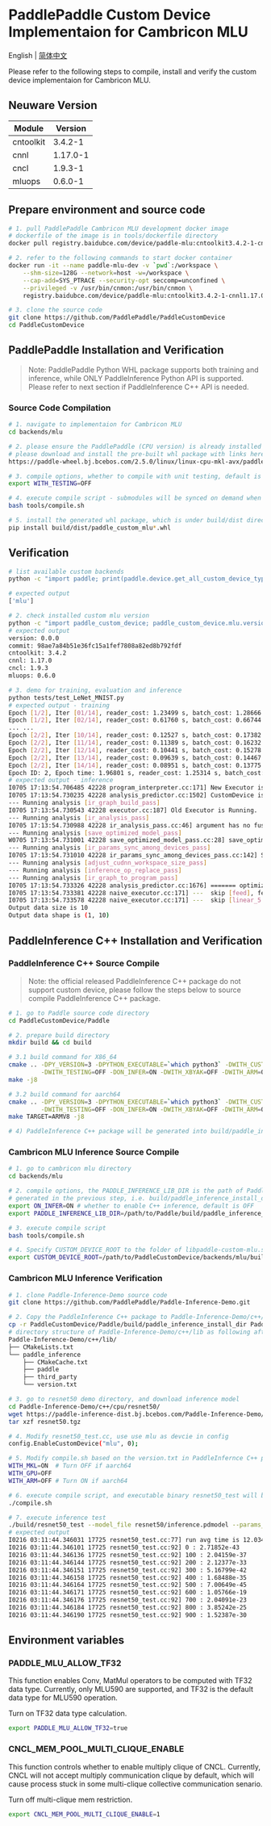 # PaddlePaddle Custom Device Implementaion for Cambricon MLU

English | [简体中文](./README_cn.md)

Please refer to the following steps to compile, install and verify the custom device implementaion for Cambricon MLU.

## Neuware Version

| Module    | Version  |
| --------- | -------- |
| cntoolkit | 3.4.2-1  |
| cnnl      | 1.17.0-1 |
| cncl      | 1.9.3-1  |
| mluops    | 0.6.0-1  |

## Prepare environment and source code

```bash
# 1. pull PaddlePaddle Cambricon MLU development docker image
# dockerfile of the image is in tools/dockerfile directory
docker pull registry.baidubce.com/device/paddle-mlu:cntoolkit3.4.2-1-cnnl1.17.0-1-gcc82

# 2. refer to the following commands to start docker container
docker run -it --name paddle-mlu-dev -v `pwd`:/workspace \
    --shm-size=128G --network=host -w=/workspace \
    --cap-add=SYS_PTRACE --security-opt seccomp=unconfined \
    --privileged -v /usr/bin/cnmon:/usr/bin/cnmon \
    registry.baidubce.com/device/paddle-mlu:cntoolkit3.4.2-1-cnnl1.17.0-1-gcc82 /bin/bash

# 3. clone the source code
git clone https://github.com/PaddlePaddle/PaddleCustomDevice
cd PaddleCustomDevice
```

## PaddlePaddle Installation and Verification

> Note: PaddlePaddle Python WHL package supports both training and inference, while ONLY PaddleInference Python API is supported. Please refer to next section if PaddleInference C++ API is needed.

### Source Code Compilation

```bash
# 1. navigate to implementaion for Cambricon MLU
cd backends/mlu

# 2. please ensure the PaddlePaddle (CPU version) is already installed
# please download and install the pre-built whl package with links here
https://paddle-wheel.bj.bcebos.com/2.5.0/linux/linux-cpu-mkl-avx/paddlepaddle-2.5.0-cp37-cp37m-linux_x86_64.whl

# 3. compile options, whether to compile with unit testing, default is ON
export WITH_TESTING=OFF

# 4. execute compile script - submodules will be synced on demand when compile
bash tools/compile.sh

# 5. install the generated whl package, which is under build/dist directory
pip install build/dist/paddle_custom_mlu*.whl
```

## Verification

```bash
# list available custom backends
python -c "import paddle; print(paddle.device.get_all_custom_device_type())"

# expected output
['mlu']

# 2. check installed custom mlu version
python -c "import paddle_custom_device; paddle_custom_device.mlu.version()"
# expected output
version: 0.0.0
commit: 98ae7a84b51e36fc15a1fef7808a82ed8b792fdf
cntoolkit: 3.4.2
cnnl: 1.17.0
cncl: 1.9.3
mluops: 0.6.0

# 3. demo for training, evaluation and inference
python tests/test_LeNet_MNIST.py
# expected output - training
Epoch [1/2], Iter [01/14], reader_cost: 1.23499 s, batch_cost: 1.28666 s, ips: 3183.43983 samples/s, eta: 0:00:36
Epoch [1/2], Iter [02/14], reader_cost: 0.61760 s, batch_cost: 0.66744 s, ips: 6136.88837 samples/s, eta: 0:00:18
... ...
Epoch [2/2], Iter [10/14], reader_cost: 0.12527 s, batch_cost: 0.17382 s, ips: 23565.25098 samples/s, eta: 0:00:00
Epoch [2/2], Iter [11/14], reader_cost: 0.11389 s, batch_cost: 0.16232 s, ips: 25233.58550 samples/s, eta: 0:00:00
Epoch [2/2], Iter [12/14], reader_cost: 0.10441 s, batch_cost: 0.15278 s, ips: 26810.42007 samples/s, eta: 0:00:00
Epoch [2/2], Iter [13/14], reader_cost: 0.09639 s, batch_cost: 0.14467 s, ips: 28312.30064 samples/s, eta: 0:00:00
Epoch [2/2], Iter [14/14], reader_cost: 0.08951 s, batch_cost: 0.13775 s, ips: 29735.07966 samples/s, eta: 0:00:00
Epoch ID: 2, Epoch time: 1.96801 s, reader_cost: 1.25314 s, batch_cost: 1.92850 s, avg ips: 29138.02172 samples/s
# expected output - inference
I0705 17:13:54.706485 42228 program_interpreter.cc:171] New Executor is Running.
I0705 17:13:54.730235 42228 analysis_predictor.cc:1502] CustomDevice is enabled
--- Running analysis [ir_graph_build_pass]
I0705 17:13:54.730543 42228 executor.cc:187] Old Executor is Running.
--- Running analysis [ir_analysis_pass]
I0705 17:13:54.730988 42228 ir_analysis_pass.cc:46] argument has no fuse statis
--- Running analysis [save_optimized_model_pass]
W0705 17:13:54.731001 42228 save_optimized_model_pass.cc:28] save_optim_cache_model is turned off, skip save_optimized_model_pass
--- Running analysis [ir_params_sync_among_devices_pass]
I0705 17:13:54.731010 42228 ir_params_sync_among_devices_pass.cc:142] Sync params from CPU to mlu:0
--- Running analysis [adjust_cudnn_workspace_size_pass]
--- Running analysis [inference_op_replace_pass]
--- Running analysis [ir_graph_to_program_pass]
I0705 17:13:54.733326 42228 analysis_predictor.cc:1676] ======= optimize end =======
I0705 17:13:54.733381 42228 naive_executor.cc:171] ---  skip [feed], feed -> inputs
I0705 17:13:54.733578 42228 naive_executor.cc:171] ---  skip [linear_5.tmp_1], fetch -> fetch
Output data size is 10
Output data shape is (1, 10)
```

## PaddleInference C++ Installation and Verification

### PaddleInference C++ Source Compile

> Note: the official released PaddleInference C++ package do not support custom device, please follow the steps below to source compile PaddleInference C++ package.

```bash
# 1. go to Paddle source code directory
cd PaddleCustomDevice/Paddle

# 2. prepare build directory
mkdir build && cd build

# 3.1 build command for X86_64
cmake .. -DPY_VERSION=3 -DPYTHON_EXECUTABLE=`which python3` -DWITH_CUSTOM_DEVICE=ON \
         -DWITH_TESTING=OFF -DON_INFER=ON -DWITH_XBYAK=OFF -DWITH_ARM=OFF
make -j8

# 3.2 build command for aarch64
cmake .. -DPY_VERSION=3 -DPYTHON_EXECUTABLE=`which python3` -DWITH_CUSTOM_DEVICE=ON \
         -DWITH_TESTING=OFF -DON_INFER=ON -DWITH_XBYAK=OFF -DWITH_ARM=ON
make TARGET=ARMV8 -j8

# 4) PaddleInference C++ package will be generated into build/paddle_inference_install_dir directory
```

### Cambricon MLU Inference Source Compile
```bash
# 1. go to cambricon mlu directory
cd backends/mlu

# 2. compile options, the PADDLE_INFERENCE_LIB_DIR is the path of Paddle Inference C++ package
# generated in the previous step, i.e. build/paddle_inference_install_dir directory
export ON_INFER=ON # whether to enable C++ inference, default is OFF
export PADDLE_INFERENCE_LIB_DIR=/path/to/Paddle/build/paddle_inference_install_dir

# 3. execute compile script
bash tools/compile.sh

# 4. Specify CUSTOM_DEVICE_ROOT to the folder of libpaddle-custom-mlu.so
export CUSTOM_DEVICE_ROOT=/path/to/PaddleCustomDevice/backends/mlu/build
```

### Cambricon MLU Inference Verification

```bash
# 1. clone Paddle-Inference-Demo source code
git clone https://github.com/PaddlePaddle/Paddle-Inference-Demo.git

# 2. Copy the PaddleInference C++ package to Paddle-Inference-Demo/c++/lib
cp -r PaddleCustomDevice/Paddle/build/paddle_inference_install_dir Paddle-Inference-Demo/c++/lib/paddle_inference
# directory structure of Paddle-Inference-Demo/c++/lib as following after copy
Paddle-Inference-Demo/c++/lib/
├── CMakeLists.txt
└── paddle_inference
    ├── CMakeCache.txt
    ├── paddle
    ├── third_party
    └── version.txt

# 3. go to resnet50 demo directory, and download inference model
cd Paddle-Inference-Demo/c++/cpu/resnet50/
wget https://paddle-inference-dist.bj.bcebos.com/Paddle-Inference-Demo/resnet50.tgz
tar xzf resnet50.tgz

# 4. Modify resnet50_test.cc, use use mlu as devcie in config
config.EnableCustomDevice("mlu", 0);

# 5. Modify compile.sh based on the version.txt in PaddleInfernce C++ package
WITH_MKL=ON  # Turn OFF if aarch64
WITH_GPU=OFF
WITH_ARM=OFF # Turn ON if aarch64

# 6. execute compile script, and executable binary resnet50_test will be generated into build directory
./compile.sh

# 7. execute inference test
./build/resnet50_test --model_file resnet50/inference.pdmodel --params_file resnet50/inference.pdiparams --repeats 1000
# expected output
I0216 03:11:44.346031 17725 resnet50_test.cc:77] run avg time is 12.0345 ms
I0216 03:11:44.346101 17725 resnet50_test.cc:92] 0 : 2.71852e-43
I0216 03:11:44.346136 17725 resnet50_test.cc:92] 100 : 2.04159e-37
I0216 03:11:44.346144 17725 resnet50_test.cc:92] 200 : 2.12377e-33
I0216 03:11:44.346151 17725 resnet50_test.cc:92] 300 : 5.16799e-42
I0216 03:11:44.346158 17725 resnet50_test.cc:92] 400 : 1.68488e-35
I0216 03:11:44.346164 17725 resnet50_test.cc:92] 500 : 7.00649e-45
I0216 03:11:44.346171 17725 resnet50_test.cc:92] 600 : 1.05766e-19
I0216 03:11:44.346176 17725 resnet50_test.cc:92] 700 : 2.04091e-23
I0216 03:11:44.346184 17725 resnet50_test.cc:92] 800 : 3.85242e-25
I0216 03:11:44.346190 17725 resnet50_test.cc:92] 900 : 1.52387e-30
```

## Environment variables

### PADDLE_MLU_ALLOW_TF32
This function enables Conv, MatMul operators to be computed with TF32 data type. Currently, only MLU590 are supported, and TF32 is the default data type for MLU590 operation.

Turn on TF32 data type calculation.
```bash
export PADDLE_MLU_ALLOW_TF32=true
```

### CNCL_MEM_POOL_MULTI_CLIQUE_ENABLE
This function controls whether to enable multiply clique of CNCL. Currently, CNCL will not accept multiply communication clique by default, which will cause process stuck in some multi-clique collective communication senario.

Turn off multi-clique mem restriction.
```bash
export CNCL_MEM_POOL_MULTI_CLIQUE_ENABLE=1
```
